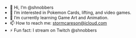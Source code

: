 - 👋 Hi, I’m @shnobbers
- 👀 I’m interested in Pokemon Cards, lifting, and video games.
- 🌱 I’m currently learning Game Art and Animation.
- 📫 How to reach me: stormcareson@icloud.com
- ⚡ Fun fact: I stream on Twitch @shnobbers
